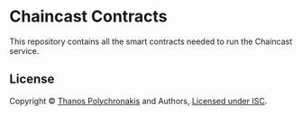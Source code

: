 # Chaincast Contracts

This repository contains all the smart contracts needed to run the Chaincast service.

## License

Copyright © [Thanos Polychronakis][thanpolas] and Authors, [Licensed under ISC](/LICENSE).

[npm-url]: https://npmjs.org/package/@thanpolas/[...]
[npm-image]: https://img.shields.io/npm/v/@thanpolas/[...].svg
[thanpolas]: https://github.com/thanpolas
